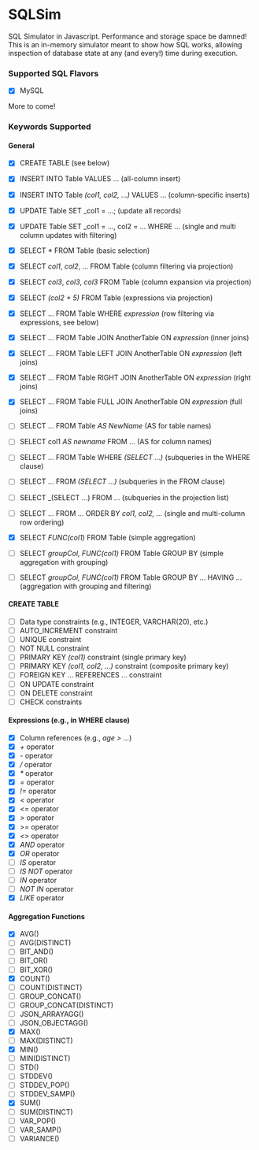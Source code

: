 # SQLSim

SQL Simulator in Javascript. Performance and storage space be damned! This is an in-memory simulator meant to show how SQL works, allowing inspection of database state at any (and every!) time during execution. 

### Supported SQL Flavors 

- [x] MySQL

More to come! 

### Keywords Supported 

#### General

- [x] CREATE TABLE (see below)
- [x] INSERT INTO Table VALUES ... (all-column insert)
- [x] INSERT INTO Table _(col1, col2, ...)_ VALUES ... (column-specific inserts)
- [x] UPDATE Table SET _col1 = ...; (update all records)
- [x] UPDATE Table SET _col1 = ..., col2 = ... WHERE ... (single and multi column updates with filtering)
- [x] SELECT * FROM Table (basic selection)
- [x] SELECT _col1_, _col2_, ... FROM Table (column filtering via projection)
- [x] SELECT _col3_, _col3_, _col3_ FROM Table (column expansion via projection)
- [x] SELECT _(col2 + 5)_ FROM Table (expressions via projection)
- [x] SELECT ... FROM Table WHERE _expression_ (row filtering via expressions, see below)
- [x] SELECT ... FROM Table JOIN AnotherTable ON _expression_ (inner joins)
- [x] SELECT ... FROM Table LEFT JOIN AnotherTable ON _expression_ (left joins)
- [x] SELECT ... FROM Table RIGHT JOIN AnotherTable ON _expression_ (right joins)
- [x] SELECT ... FROM Table FULL JOIN AnotherTable ON _expression_ (full joins)
- [ ] SELECT ... FROM Table _AS NewName_ (AS for table names)
- [ ] SELECT col1 _AS newname_ FROM ... (AS for column names)
- [ ] SELECT ... FROM Table WHERE _(SELECT ...)_ (subqueries in the WHERE clause)
- [ ] SELECT ... FROM _(SELECT ...)_ (subqueries in the FROM clause)
- [ ] SELECT _(SELECT ...) FROM ... (subqueries in the projection list)
- [ ] SELECT ... FROM ... ORDER BY _col1, col2, ..._ (single and multi-column row ordering)
- [x] SELECT _FUNC(col1)_ FROM Table (simple aggregation)
- [ ] SELECT _groupCol, FUNC(col1)_ FROM Table GROUP BY (simple aggregation with grouping)
- [ ] SELECT _groupCol, FUNC(col1)_ FROM Table GROUP BY ... HAVING ... (aggregation with grouping and filtering) 
 

#### CREATE TABLE 

- [ ] Data type constraints (e.g., INTEGER, VARCHAR(20), etc.)
- [ ] AUTO_INCREMENT constraint
- [ ] UNIQUE constraint
- [ ] NOT NULL constraint
- [ ] PRIMARY KEY _(col1)_ constraint (single primary key)
- [ ] PRIMARY KEY _(col1, col2, ...)_ constraint (composite primary key)
- [ ] FOREIGN KEY ... REFERENCES ... constraint
- [ ] ON UPDATE constraint
- [ ] ON DELETE constraint
- [ ] CHECK constraints

#### Expressions (e.g., in WHERE clause)

- [x] Column references (e.g., _age > ..._)
- [x] _+_ operator
- [x] _-_ operator
- [x] _/_ operator
- [x] _*_ operator
- [x] _=_ operator
- [x] _!=_ operator
- [x] _<_ operator
- [x] _<=_ operator
- [x] _>_ operator
- [x] _>=_ operator
- [x] _<>_ operator
- [x] _AND_ operator
- [x] _OR_ operator
- [ ] _IS_ operator
- [ ] _IS NOT_ operator
- [ ] _IN_ operator
- [ ] _NOT IN_ operator
- [x] _LIKE_ operator

#### Aggregation Functions 

- [x] AVG()
- [ ] AVG(DISTINCT)
- [ ] BIT_AND()
- [ ] BIT_OR() 
- [ ] BIT_XOR()
- [x] COUNT()
- [ ] COUNT(DISTINCT)
- [ ] GROUP_CONCAT()
- [ ] GROUP_CONCAT(DISTINCT)
- [ ] JSON_ARRAYAGG() 
- [ ] JSON_OBJECTAGG()
- [x] MAX()
- [ ] MAX(DISTINCT)
- [x] MIN()
- [ ] MIN(DISTINCT)
- [ ] STD()
- [ ] STDDEV()
- [ ] STDDEV_POP()
- [ ] STDDEV_SAMP()
- [x] SUM()
- [ ] SUM(DISTINCT)
- [ ] VAR_POP()
- [ ] VAR_SAMP()
- [ ] VARIANCE()